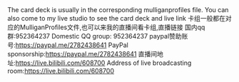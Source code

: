 ## 
The card deck is usually in the corresponding mulliganprofiles file. You can also come to my live studio to see the card deck and live link
卡组一般都在对应的MulliganProfiles文件,也可以来我的直播间看卡组,直播链接
国内qq群:952364237
Domestic QQ group: 952364237
paypal赞助账号:https://paypal.me/2782438641
PayPal sponsorship:https://paypal.me/2782438641
直播间地址:https://live.bilibili.com/608700
Address of live broadcasting room:https://live.bilibili.com/608700
